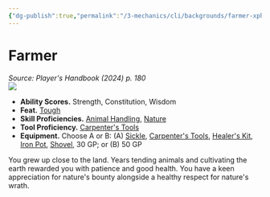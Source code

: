 ```yaml
---
{"dg-publish":true,"permalink":"/3-mechanics/cli/backgrounds/farmer-xphb/","tags":["ttrpg-cli/background","ttrpg-cli/compendium/src/5e/xphb"],"noteIcon":""}
---
```


# Farmer
*Source: Player's Handbook (2024) p. 180*  
![](3-Mechanics/CLI/backgrounds/img/farmer.webp#right)

- **Ability Scores.** Strength, Constitution, Wisdom  
- **Feat.** [Tough](3-Mechanics/CLI/feats/tough-xphb.md)  
- **Skill Proficiencies.** [Animal Handling](3-Mechanics/CLI/rules/skills.md#Animal%20Handling), [Nature](3-Mechanics/CLI/rules/skills.md#Nature)  
- **Tool Proficiency.** [Carpenter's Tools](3-Mechanics/CLI/items/carpenters-tools-xphb.md)  
- **Equipment.** Choose A or B: (A) [Sickle](3-Mechanics/CLI/items/sickle-xphb.md), [Carpenter's Tools](3-Mechanics/CLI/items/carpenters-tools-xphb.md), [Healer's Kit](3-Mechanics/CLI/items/healers-kit-xphb.md), [Iron Pot](3-Mechanics/CLI/items/iron-pot-xphb.md), [Shovel](3-Mechanics/CLI/items/shovel-xphb.md), 30 GP; or (B) 50 GP  

You grew up close to the land. Years tending animals and cultivating the earth rewarded you with patience and good health. You have a keen appreciation for nature's bounty alongside a healthy respect for nature's wrath.